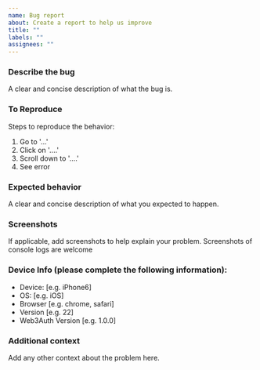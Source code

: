 ```yaml
---
name: Bug report
about: Create a report to help us improve
title: ""
labels: ""
assignees: ""
---
```


### **Describe the bug**

A clear and concise description of what the bug is.

### **To Reproduce**

Steps to reproduce the behavior:

1. Go to '...'
2. Click on '....'
3. Scroll down to '....'
4. See error

### **Expected behavior**

A clear and concise description of what you expected to happen.

### **Screenshots**

If applicable, add screenshots to help explain your problem.
Screenshots of console logs are welcome

### **Device Info (please complete the following information):**

- Device: [e.g. iPhone6]
- OS: [e.g. iOS]
- Browser [e.g. chrome, safari]
- Version [e.g. 22]
- Web3Auth Version [e.g. 1.0.0]

### **Additional context**

Add any other context about the problem here.
